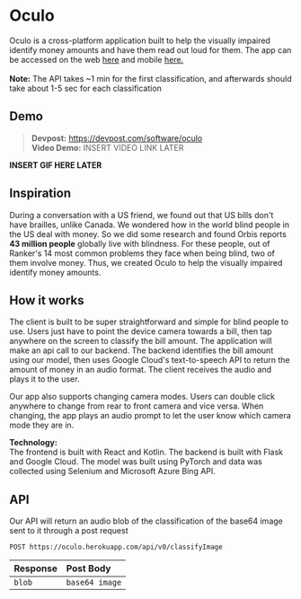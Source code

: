 # Oculo
Oculo is a cross-platform application built to help the visually impaired identify money amounts and have them read out loud for them. The app can be accessed on the web [here](https://oculo.netlify.app/) and mobile [here.]()
<br>
<br>
**Note:** The API takes ~1 min for the first classification, and afterwards should take about 1-5 sec for each classification

## Demo
> **Devpost:** https://devpost.com/software/oculo<br/>
> **Video Demo:** INSERT VIDEO LINK LATER

**INSERT GIF HERE LATER**

## Inspiration
During a conversation with a US friend, we found out that US bills don't have brailles, unlike Canada. We wondered how in the world blind people in the US deal with money. So we did some research and found Orbis reports **43 million people** globally live with blindness. For these people, out of Ranker's 14 most common problems they face when being blind, two of them involve money. Thus, we created Oculo to help the visually impaired identify money amounts.

## How it works
The client is built to be super straightforward and simple for blind people to use. Users just have to point the device camera towards a bill, then tap anywhere on the screen to classify the bill amount. The application will make an api call to our backend. The backend identifies the bill amount using our model, then uses Google Cloud's text-to-speech API to return the amount of money in an audio format. The client receives the audio and plays it to the user.

Our app also supports changing camera modes. Users can double click anywhere to change from rear to front camera and vice versa. When changing, the app plays an audio prompt to let the user know which camera mode they are in.

**Technology:**<br/>
The frontend is built with React and Kotlin. The backend is built with Flask and Google Cloud. The model was built using PyTorch and data was collected using Selenium and Microsoft Azure Bing API.

## API
Our API will return an audio blob of the classification of the base64 image sent to it through a post request
```http
POST https://oculo.herokuapp.com/api/v0/classifyImage
```
| Response | Post Body |
| :--- | :--- |
| `blob` | `base64 image` |

